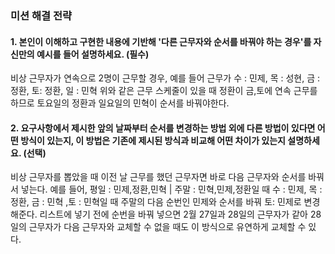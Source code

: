 ### 미션 해결 전략 
#### 1. 본인이 이해하고 구현한 내용에 기반해 '다른 근무자와 순서를 바꿔야 하는 경우'를 자신만의 예시를 들어 설명하세요. (필수)       
비상 근무자가 연속으로 2명이 근무할 경우, 
예를 들어 근무가 수 : 민제, 목 : 성현, 금 : 정환, 토: 정환, 일 : 민혁
위와 같은 근무 스케줄이 있을 때 정환이 금,토에 연속 근무를 하므로 토요일의 정환과 일요일의 민혁이
순서를 바꿔야한다.

#### 2. 요구사항에서 제시한 앞의 날짜부터 순서를 변경하는 방법 외에 다른 방법이 있다면 어떤 방식이 있는지, 이 방법은 기존에 제시된 방식과 비교해 어떤 차이가 있는지 설명하세요. (선택)
비상 근무자를 뽑았을 때 이전 날 근무를 했던 근무자면 바로 다음 근무자와 순서를 바꿔서 넣는다.
예를 들어, 평일 : 민제,정환,민혁 | 주말 : 민혁,민제,정환일 때 
수 : 민제, 목 : 정환, 금 : 민혁 ,토 : 민혁일 때 주말의 다음 순번인 민제와 순서를 바꿔 토: 민제로 변경해준다.
리스트에 넣기 전에 순번을 바꿔 넣으면 2월 27일과 28일의 근무자가 같아 28일의 근무자가 다음 근무자와 교체할 수 없을 때도 
이 방식으로 유연하게 교체할 수 있다.